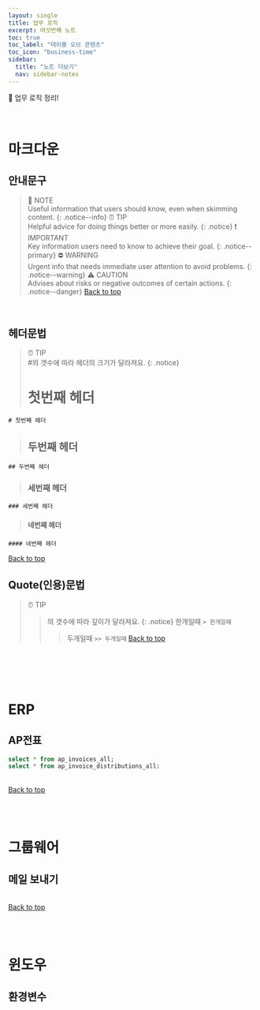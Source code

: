 ```yaml
---
layout: single
title: 업무 로직
excerpt: 여섯번째 노트
toc: true
toc_label: "테이블 오브 콘텐츠"
toc_icon: "business-time"
sidebar:
  title: "노트 더보기"
  nav: sidebar-notes
---
```


🏢 업무 로직 정리!
<br><br><br>
# 마크다운
## 안내문구
 
> 📓 NOTE <br>
> Useful information that users should know, even when skimming content.
> {: .notice--info}
> ⏰️ TIP <br>
> Helpful advice for doing things better or more easily.
> {: .notice}
> ❗️ IMPORTANT <br>
> Key information users need to know to achieve their goal.
> {: .notice--primary}
> ⛔️ WARNING <br>
> Urgent info that needs immediate user attention to avoid problems.
> {: .notice--warning}
> ⚠️ CAUTION <br>
> Advises about risks or negative outcomes of certain actions.
> {: .notice--danger}
<a href="#" class="btn btn--success">Back to top</a>
<br>

## 헤더문법
> ⏰️ TIP <br>
> #의 갯수에 따라 헤더의 크기가 달라져요.
> {: .notice}
> # 첫번째 헤더
  ```
  # 첫번째 헤더
  ```
> ## 두번째 헤더
  ```
  ## 두번째 헤더
  ```
> ### 세번째 헤더
  ```
  ### 세번째 헤더
  ```
> #### 네번째 헤더
  ```
  #### 네번째 헤더
  ```
<a href="#" class="btn btn--success">Back to top</a>
<br>

## Quote(인용)문법
> ⏰️ TIP <br>
> >의 갯수에 따라 깊이가 달라져요.
> {: .notice}
> > 한개일때
> > ```> 한개일때```
> >> 두개일때
> >> ```>> 두개일때```
<a href="#" class="btn btn--success">Back to top</a>
<br>

<br><br>
# ERP
## AP전표
```sql
select * from ap_invoices_all;
select * from ap_invoice_distributions_all:
```
<br>
<a href="#" class="btn btn--success">Back to top</a>
<br>

<br><br>
# 그룹웨어
## 메일 보내기
<br>
<a href="#" class="btn btn--success">Back to top</a>
<br>

<br><br>
# 윈도우
## 환경변수



